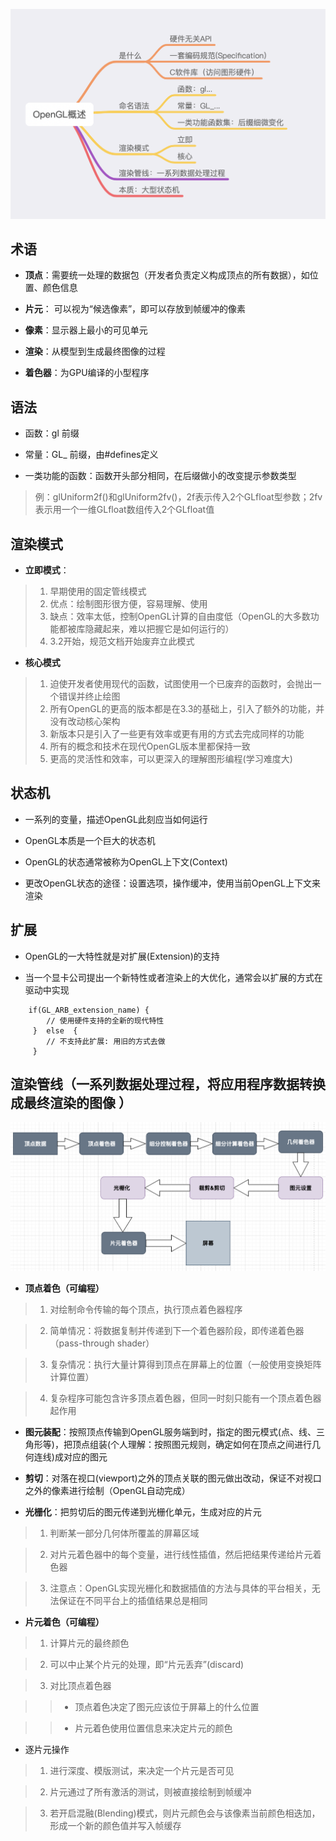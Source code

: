 ![image](https://github.com/daliang0101/OpenGL/blob/main/images/GLsummary.png)  
## 术语  
* **顶点**：需要统一处理的数据包（开发者负责定义构成顶点的所有数据），如位置、颜色信息   

* **片元**： 可以视为“候选像素”，即可以存放到帧缓冲的像素
  
* **像素**：显示器上最小的可见单元

* **渲染**：从模型到生成最终图像的过程  
  
* **着色器**：为GPU编译的小型程序

## 语法  
* 函数：gl 前缀  

* 常量：GL_ 前缀，由#defines定义    

* 一类功能的函数：函数开头部分相同，在后缀做小的改变提示参数类型   
> 例：glUniform2f()和glUniform2fv()，2f表示传入2个GLfloat型参数；2fv表示用一个一维GLfloat数组传入2个GLfloat值  

## 渲染模式  
* **立即模式**：  
>1.  早期使用的固定管线模式 
>2.  优点：绘制图形很方便，容易理解、使用
>3.  缺点：效率太低，控制OpenGL计算的自由度低（OpenGL的大多数功能都被库隐藏起来，难以把握它是如何运行的）
>4.  3.2开始，规范文档开始废弃立此模式 

* **核心模式**  
>1.  迫使开发者使用现代的函数，试图使用一个已废弃的函数时，会抛出一个错误并终止绘图
>2.  所有OpenGL的更高的版本都是在3.3的基础上，引入了额外的功能，并没有改动核心架构  
>3.  新版本只是引入了一些更有效率或更有用的方式去完成同样的功能  
>4.  所有的概念和技术在现代OpenGL版本里都保持一致  
>5.  更高的灵活性和效率，可以更深入的理解图形编程(学习难度大)  

## 状态机  
* 一系列的变量，描述OpenGL此刻应当如何运行  

* OpenGL本质是一个巨大的状态机   

* OpenGL的状态通常被称为OpenGL上下文(Context)   

* 更改OpenGL状态的途径：设置选项，操作缓冲，使用当前OpenGL上下文来渲染  

## 扩展  
* OpenGL的一大特性就是对扩展(Extension)的支持 

* 当一个显卡公司提出一个新特性或者渲染上的大优化，通常会以扩展的方式在驱动中实现  
```
    if(GL_ARB_extension_name) {
        // 使用硬件支持的全新的现代特性
     }  else  {
        // 不支持此扩展: 用旧的方式去做
     }    
 ```

## 渲染管线（一系列数据处理过程，将应用程序数据转换成最终渲染的图像 ）  
![image](https://github.com/daliang0101/OpenGL/blob/main/images/renderPipeline.png)
* **顶点着色（可编程）** 
>1. 对绘制命令传输的每个顶点，执行顶点着色器程序   

>2. 简单情况：将数据复制并传递到下一个着色器阶段，即传递着色器（pass-through shader）  

>3. 复杂情况：执行大量计算得到顶点在屏幕上的位置（一般使用变换矩阵计算位置）  

>4. 复杂程序可能包含许多顶点着色器，但同一时刻只能有一个顶点着色器起作用   
* **图元装配**：按照顶点传输到OpenGL服务端到时，指定的图元模式(点、线、三角形等)，把顶点组装(个人理解：按照图元规则，确定如何在顶点之间进行几何连线)成对应的图元  

* **剪切**：对落在视口(viewport)之外的顶点关联的图元做出改动，保证不对视口之外的像素进行绘制（OpenGL自动完成）  
  
* **光栅化**：把剪切后的图元传递到光栅化单元，生成对应的片元  
>1. 判断某一部分几何体所覆盖的屏幕区域  

>2. 对片元着色器中的每个变量，进行线性插值，然后把结果传递给片元着色器  

>3. 注意点：OpenGL实现光栅化和数据插值的方法与具体的平台相关，无法保证在不同平台上的插值结果总是相同  
   
* **片元着色（可编程）**
>1. 计算片元的最终颜色  

>2. 可以中止某个片元的处理，即“片元丢弃”(discard)  

>3. 对比顶点着色器

>>* 顶点着色决定了图元应该位于屏幕上的什么位置  

>>* 片元着色使用位置信息来决定片元的颜色

* 逐片元操作  
>1. 进行深度、模版测试，来决定一个片元是否可见  

>2. 片元通过了所有激活的测试，则被直接绘制到帧缓冲  

>3. 若开启混融(Blending)模式，则片元颜色会与该像素当前颜色相迭加，形成一个新的颜色值并写入帧缓存  



